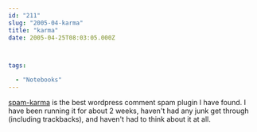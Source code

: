 ```yaml
---
id: "211"
slug: "2005-04-karma"
title: "karma"
date: 2005-04-25T08:03:05.000Z



tags:

  - "Notebooks"
---
```

<div class="sqs-html-content">
  <p><a href="http://www.unknowngenius.com/blog/wordpress/spam-karma">spam-karma</a> is the best wordpress comment spam plugin I have found.  I have been running it for about 2 weeks, haven't had any junk get through (including trackbacks), and haven't had to think about it at all.</p>
</div>
